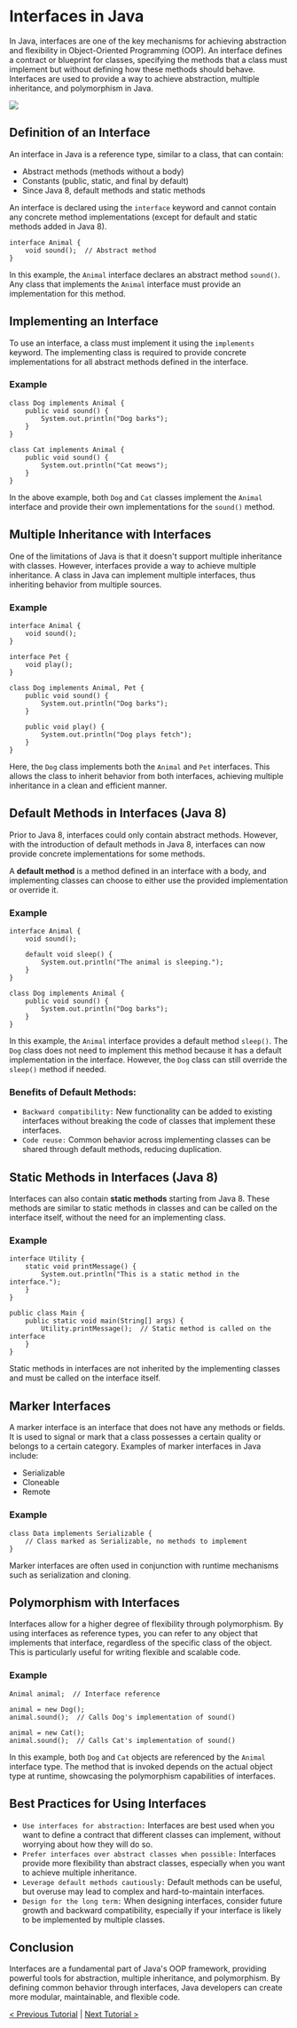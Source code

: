 # Interfaces in Java
In Java, interfaces are one of the key mechanisms for achieving abstraction and flexibility in Object-Oriented Programming (OOP). An interface defines a contract or blueprint for classes, specifying the methods that a class must implement but without defining how these methods should behave. Interfaces are used to provide a way to achieve abstraction, multiple inheritance, and polymorphism in Java.

[![](https://markdown-videos-api.jorgenkh.no/youtube/D2Hh6UDUexE)](https://youtu.be/D2Hh6UDUexE)

## Definition of an Interface
An interface in Java is a reference type, similar to a class, that can contain:
* Abstract methods (methods without a body)
* Constants (public, static, and final by default)
* Since Java 8, default methods and static methods

An interface is declared using the `interface` keyword and cannot contain any concrete method implementations (except for default and static methods added in Java 8).
```
interface Animal {
    void sound();  // Abstract method
}
```
In this example, the `Animal` interface declares an abstract method `sound()`. Any class that implements the `Animal` interface must provide an implementation for this method.

## Implementing an Interface
To use an interface, a class must implement it using the `implements` keyword. The implementing class is required to provide concrete implementations for all abstract methods defined in the interface.

### Example
```
class Dog implements Animal {
    public void sound() {
        System.out.println("Dog barks");
    }
}

class Cat implements Animal {
    public void sound() {
        System.out.println("Cat meows");
    }
}
```
In the above example, both `Dog` and `Cat` classes implement the `Animal` interface and provide their own implementations for the `sound()` method.

## Multiple Inheritance with Interfaces
One of the limitations of Java is that it doesn't support multiple inheritance with classes. However, interfaces provide a way to achieve multiple inheritance. A class in Java can implement multiple interfaces, thus inheriting behavior from multiple sources.

### Example
```
interface Animal {
    void sound();
}

interface Pet {
    void play();
}

class Dog implements Animal, Pet {
    public void sound() {
        System.out.println("Dog barks");
    }

    public void play() {
        System.out.println("Dog plays fetch");
    }
}
```
Here, the `Dog` class implements both the `Animal` and `Pet` interfaces. This allows the class to inherit behavior from both interfaces, achieving multiple inheritance in a clean and efficient manner.

## Default Methods in Interfaces (Java 8)
Prior to Java 8, interfaces could only contain abstract methods. However, with the introduction of default methods in Java 8, interfaces can now provide concrete implementations for some methods.

A **default method** is a method defined in an interface with a body, and implementing classes can choose to either use the provided implementation or override it.

### Example
```
interface Animal {
    void sound();

    default void sleep() {
        System.out.println("The animal is sleeping.");
    }
}

class Dog implements Animal {
    public void sound() {
        System.out.println("Dog barks");
    }
}
```
In this example, the `Animal` interface provides a default method `sleep()`. The `Dog` class does not need to implement this method because it has a default implementation in the interface. However, the `Dog` class can still override the `sleep()` method if needed.

### Benefits of Default Methods:
* `Backward compatibility:` New functionality can be added to existing interfaces without breaking the code of classes that implement these interfaces.
* `Code reuse:` Common behavior across implementing classes can be shared through default methods, reducing duplication.

## Static Methods in Interfaces (Java 8)
Interfaces can also contain **static methods** starting from Java 8. These methods are similar to static methods in classes and can be called on the interface itself, without the need for an implementing class.

### Example
```
interface Utility {
    static void printMessage() {
        System.out.println("This is a static method in the interface.");
    }
}

public class Main {
    public static void main(String[] args) {
        Utility.printMessage();  // Static method is called on the interface
    }
}
```
Static methods in interfaces are not inherited by the implementing classes and must be called on the interface itself.

## Marker Interfaces
A marker interface is an interface that does not have any methods or fields. It is used to signal or mark that a class possesses a certain quality or belongs to a certain category. Examples of marker interfaces in Java include:
* Serializable
* Cloneable
* Remote

### Example
```
class Data implements Serializable {
    // Class marked as Serializable, no methods to implement
}
```
Marker interfaces are often used in conjunction with runtime mechanisms such as serialization and cloning.

## Polymorphism with Interfaces
Interfaces allow for a higher degree of flexibility through polymorphism. By using interfaces as reference types, you can refer to any object that implements that interface, regardless of the specific class of the object. This is particularly useful for writing flexible and scalable code.

### Example
```
Animal animal;  // Interface reference

animal = new Dog();
animal.sound();  // Calls Dog's implementation of sound()

animal = new Cat();
animal.sound();  // Calls Cat's implementation of sound()
```
In this example, both `Dog` and `Cat` objects are referenced by the `Animal` interface type. The method that is invoked depends on the actual object type at runtime, showcasing the polymorphism capabilities of interfaces.

## Best Practices for Using Interfaces
* `Use interfaces for abstraction:` Interfaces are best used when you want to define a contract that different classes can implement, without worrying about how they will do so.
* `Prefer interfaces over abstract classes when possible:` Interfaces provide more flexibility than abstract classes, especially when you want to achieve multiple inheritance.
* `Leverage default methods cautiously:` Default methods can be useful, but overuse may lead to complex and hard-to-maintain interfaces.
* `Design for the long term:` When designing interfaces, consider future growth and backward compatibility, especially if your interface is likely to be implemented by multiple classes.

## Conclusion
Interfaces are a fundamental part of Java's OOP framework, providing powerful tools for abstraction, multiple inheritance, and polymorphism. By defining common behavior through interfaces, Java developers can create more modular, maintainable, and flexible code.

[< Previous Tutorial](https://github.com/nakulmitra/java-tutorial/blob/master/object-oriented-programming/runtime-polymorphism/RuntimePolymorphism.md) | [Next Tutorial >](https://github.com/nakulmitra/java-tutorial/blob/master/object-oriented-programming/interfaces/InterfacesExample.md)